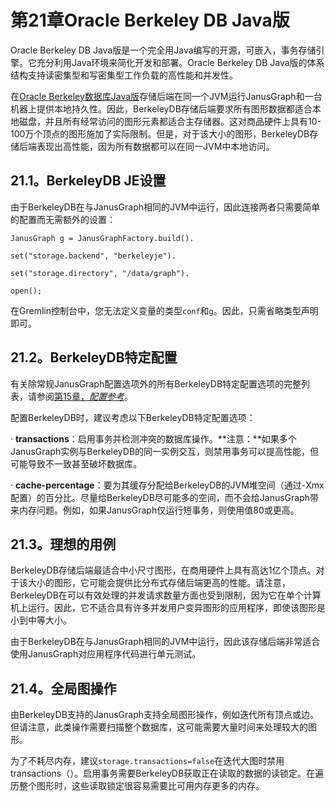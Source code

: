 # **第21章Oracle Berkeley DB Java版**


 Oracle Berkeley DB Java版是一个完全用Java编写的开源，可嵌入，事务存储引擎。它充分利用Java环境来简化开发和部署。Oracle Berkeley DB Java版的体系结构支持读密集型和写密集型工作负载的高性能和并发性。

在[Oracle Berkeley数据库Java版](http://www.oracle.com/technetwork/database/berkeleydb/overview/index-093405.html)存储后端在同一个JVM运行JanusGraph和一台机器上提供本地持久性。因此，BerkeleyDB存储后端要求所有图形数据都适合本地磁盘，并且所有经常访问的图形元素都适合主存储器。这对商品硬件上具有10-100万个顶点的图形施加了实际限制。但是，对于该大小的图形，BerkeleyDB存储后端表现出高性能，因为所有数据都可以在同一JVM中本地访问。

## 21.1。BerkeleyDB JE设置

由于BerkeleyDB在与JanusGraph相同的JVM中运行，因此连接两者只需要简单的配置而无需额外的设置：

```
JanusGraph g = JanusGraphFactory.build().

set("storage.backend", "berkeleyje").

set("storage.directory", "/data/graph").

open();
```

在Gremlin控制台中，您无法定义变量的类型`conf`和`g`。因此，只需省略类型声明即可。

## 21.2。BerkeleyDB特定配置

有关除常规JanusGraph配置选项外的所有BerkeleyDB特定配置选项的完整列表，请参阅[第15章，*配置参考*](https://docs.janusgraph.org/latest/config-ref.html)。

配置BerkeleyDB时，建议考虑以下BerkeleyDB特定配置选项：

·         **transactions**：启用事务并检测冲突的数据库操作。**注意：**如果多个JanusGraph实例与BerkeleyDB的同一实例交互，则禁用事务可以提高性能，但可能导致不一致甚至破坏数据库。

·         **cache-percentage**：要为其缓存分配给BerkeleyDB的JVM堆空间（通过-Xmx配置）的百分比。尽量给BerkeleyDB尽可能多的空间，而不会给JanusGraph带来内存问题。例如，如果JanusGraph仅运行短事务，则使用值80或更高。

## 21.3。理想的用例

BerkeleyDB存储后端最适合中小尺寸图形，在商用硬件上具有高达1亿个顶点。对于该大小的图形，它可能会提供比分布式存储后端更高的性能。请注意，BerkeleyDB在可以有效处理的并发请求数量方面也受到限制，因为它在单个计算机上运行。因此，它不适合具有许多并发用户变异图形的应用程序，即使该图形是小到中等大小。

由于BerkeleyDB在与JanusGraph相同的JVM中运行，因此该存储后端非常适合使用JanusGraph对应用程序代码进行单元测试。

## 21.4。全局图操作

由BerkeleyDB支持的JanusGraph支持全局图形操作，例如迭代所有顶点或边。但请注意，此类操作需要扫描整个数据库，这可能需要大量时间来处理较大的图形。

为了不耗尽内存，建议`storage.transactions=false`在迭代大图时禁用transactions（）。启用事务需要BerkeleyDB获取正在读取的数据的读锁定。在遍历整个图形时，这些读取锁定很容易需要比可用内存更多的内存。



 